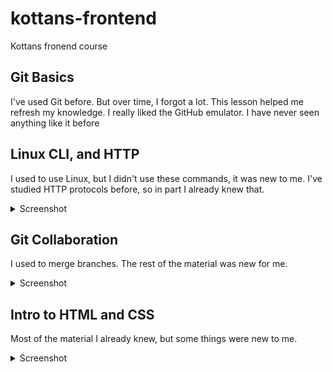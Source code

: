 # kottans-frontend
Kottans fronend course
## Git Basics
I've used Git before. But over time, I forgot a lot.
This lesson helped me refresh my knowledge.
I really liked the GitHub emulator. I have never seen anything like it before

## Linux CLI, and HTTP
I used to use Linux, but I didn't use these commands, it was new to me.
I've studied HTTP protocols before, so in part I already knew that.
<details>
<summary>Screenshot</summary>

![linux-01](https://raw.githubusercontent.com/Harnytskyi/kottans-frontend/main/task_linux_cli/1.png)
![linux-02](https://raw.githubusercontent.com/Harnytskyi/kottans-frontend/main/task_linux_cli/2.png)
![linux-03](https://raw.githubusercontent.com/Harnytskyi/kottans-frontend/main/task_linux_cli/3.png)
![linux-04](https://raw.githubusercontent.com/Harnytskyi/kottans-frontend/main/task_linux_cli/4.png)
</details>

## Git Collaboration
I used to merge branches. The rest of the material was new for me.
<details>
<summary>Screenshot</summary>

![git-collab-01](https://raw.githubusercontent.com/Harnytskyi/kottans-frontend/main/task_git_collaboration/1.png)
![git-collab-02](https://raw.githubusercontent.com/Harnytskyi/kottans-frontend/main/task_git_collaboration/2.png)
</details>

## Intro to HTML and CSS
Most of the material I already knew, but some things were new to me.
<details>
<summary>Screenshot</summary>

![html-css-1](https://raw.githubusercontent.com/Harnytskyi/kottans-frontend/main/task_html_css_intro/1.png)
</details>


